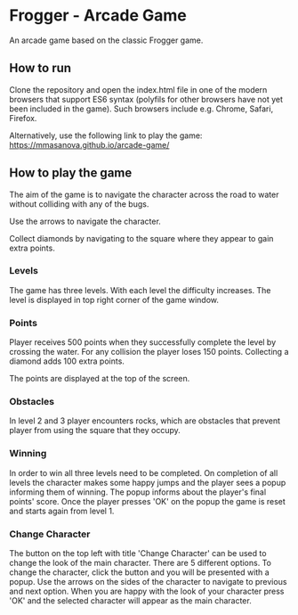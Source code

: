 Frogger - Arcade Game
===============================
An arcade game based on the classic Frogger game.

## How to run ##
Clone the repository and open the index.html file in one of the modern browsers that support ES6 syntax (polyfils for other browsers have not yet been included in the game). Such browsers include e.g. Chrome, Safari, Firefox.

Alternatively, use the following link to play the game: https://mmasanova.github.io/arcade-game/

## How to play the game ##

The aim of the game is to navigate the character across the road to water without colliding with any of the bugs.

Use the arrows to navigate the character.

Collect diamonds by navigating to the square where they appear to gain extra points.

### Levels ###

The game has three levels. With each level the difficulty increases. The level is displayed in top right corner of the game window.

### Points ###

Player receives 500 points when they successfully complete the level by crossing the water.
For any collision the player loses 150 points.
Collecting a diamond adds 100 extra points.

The points are displayed at the top of the screen.

### Obstacles ###

In level 2 and 3 player encounters rocks, which are obstacles that prevent player from using the square that they occupy.

### Winning ###

In order to win all three levels need to be completed. On completion of all levels the character makes some happy jumps and the player sees a popup informing them of winning. The popup informs about the player's final points' score. Once the player presses 'OK' on the popup the game is reset and starts again from level 1.

### Change Character ###

The button on the top left with title 'Change Character' can be used to change the look of the main character. There are 5 different options. To change the character, click the button and you will be presented with a popup. Use the arrows on the sides of the character to navigate to previous and next option. When you are happy with the look of your character press 'OK' and the selected character will appear as the main character.

